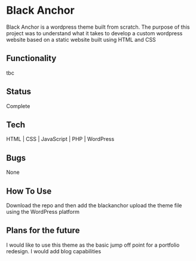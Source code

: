 # Black Anchor
Black Anchor is a wordpress theme built from scratch. The purpose of this project was to understand what it takes to develop a custom wordpress website based on a static website built using HTML and CSS

## Functionality
tbc

## Status
Complete

## Tech
HTML | CSS | JavaScript | PHP | WordPress

## Bugs
None

## How To Use
Download the repo and then add the blackanchor upload the theme file using the WordPress platform

## Plans for the future
I would like to use this theme as the basic jump off point for a portfolio redesign.  I would add blog capabilities